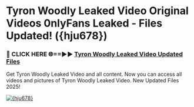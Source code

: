 # Tyron Woodly Leaked Video Original Videos 0nlyFans Leaked - Files Updated! ({hju678})

<h3>🔴 CLICK HERE 🌐==►► <a href="https://tinyurl.com/ms9xzufz" rel="nofollow">Tyron Woodly Leaked Video Updated Files</a></h3>

Get Tyron Woodly Leaked Video and all content. Now you can access all videos and pictures of Tyron Woodly Leaked Video. New Updated Files 2025!

[![{hju678}](https://i.imgur.com/PQ7UWWw.gif)](https://tinyurl.com/ms9xzufz)